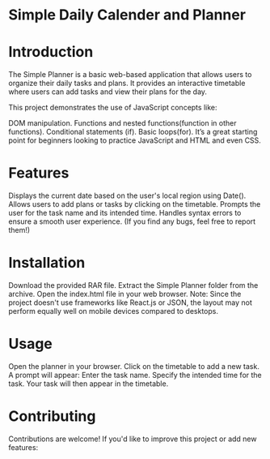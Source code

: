 # Simple Daily Calender and Planner
# Introduction
The Simple Planner is a basic web-based application that allows users to organize their daily tasks and plans. It provides an interactive timetable where users can add tasks and view their plans for the day.

This project demonstrates the use of JavaScript concepts like:

DOM manipulation.
Functions and nested functions(function in other functions).
Conditional statements (if).
Basic loops(for).
It’s a great starting point for beginners looking to practice JavaScript and HTML and even CSS.

# Features
Displays the current date based on the user's local region using Date().
Allows users to add plans or tasks by clicking on the timetable.
Prompts the user for the task name and its intended time.
Handles syntax errors to ensure a smooth user experience.
(If you find any bugs, feel free to report them!)
# Installation
Download the provided RAR file.
Extract the Simple Planner folder from the archive.
Open the index.html file in your web browser.
Note:
Since the project doesn't use frameworks like React.js or JSON, the layout may not perform equally well on mobile devices compared to desktops.

# Usage
Open the planner in your browser.
Click on the timetable to add a new task.
A prompt will appear:
Enter the task name.
Specify the intended time for the task.
Your task will then appear in the timetable.
# Contributing
Contributions are welcome! If you'd like to improve this project or add new features:
